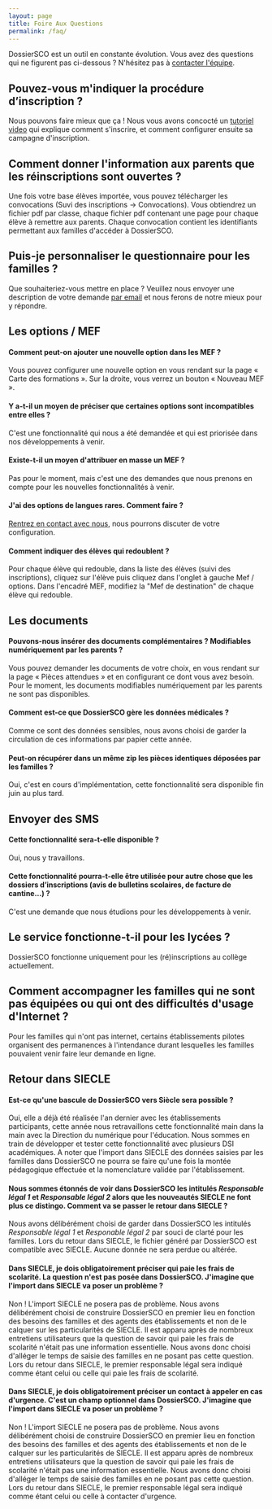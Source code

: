 ```yaml
---
layout: page
title: Foire Aux Questions
permalink: /faq/
---
```


DossierSCO est un outil en constante évolution.
Vous avez des questions qui ne figurent pas ci-dessous ? N'hésitez pas à [contacter l'équipe](mailto:equipe@dossiersco.fr).

## Pouvez-vous m'indiquer la procédure d’inscription ?
Nous pouvons faire mieux que ça ! Nous vous avons concocté un [tutoriel video](https://blog.dossiersco.fr/tutoriel/) qui explique comment s'inscrire, et comment configurer ensuite sa campagne d'inscription.

## Comment donner l'information aux parents que les réinscriptions sont ouvertes ?
Une fois votre base élèves importée, vous pouvez télécharger les convocations (Suvi des inscriptions -> Convocations). Vous obtiendrez un fichier pdf par classe, chaque fichier pdf contenant une page pour chaque élève à remettre aux parents. Chaque convocation contient les identifiants permettant aux familles d'accéder à DossierSCO.

## Puis-je personnaliser le questionnaire pour les familles ?
Que souhaiteriez-vous mettre en place ?
Veuillez nous envoyer une description de votre demande [par email](mailto:equipe@dossiersco.fr) et nous ferons de notre mieux pour y répondre.

## Les options / MEF
#### Comment peut-on ajouter une nouvelle option dans les MEF ?
Vous pouvez configurer une nouvelle option en vous rendant sur la page « Carte des formations ». Sur la droite, vous verrez un bouton « Nouveau MEF ».

#### Y a-t-il un moyen de préciser que certaines options sont incompatibles entre elles ?
C'est une fonctionnalité qui nous a été demandée et qui est priorisée dans nos développements à venir.

#### Existe-t-il un moyen d'attribuer en masse un MEF ?
Pas pour le moment, mais c'est une des demandes que nous prenons en compte pour les nouvelles fonctionnalités à venir.

#### J'ai des options de langues rares. Comment faire ?
[Rentrez en contact avec nous](mailto:equipe@dossiersco.fr), nous pourrons discuter de votre configuration.

#### Comment indiquer des élèves qui redoublent ?

Pour chaque élève qui redouble, dans la liste des élèves (suivi des inscriptions), cliquez sur l'élève puis cliquez dans l'onglet à gauche Mef / options. Dans l'encadré MEF, modifiez la "Mef de destination" de chaque élève qui redouble.

## Les documents
#### Pouvons-nous insérer des documents complémentaires ? Modifiables numériquement par les parents ?
Vous pouvez demander les documents de votre choix, en vous rendant sur la page « Pièces attendues » et en configurant ce dont vous avez besoin. Pour le moment, les documents modifiables numériquement par les parents ne sont pas disponibles.

#### Comment est-ce que DossierSCO gère les données médicales ?
Comme ce sont des données sensibles, nous avons choisi de garder la circulation de ces informations par papier cette année.

#### Peut-on récupérer dans un même zip les pièces identiques déposées par les familles ?
Oui, c'est en cours d'implémentation, cette fonctionnalité sera disponible fin juin au plus tard.


## Envoyer des SMS
#### Cette fonctionnalité sera-t-elle disponible ?
Oui, nous y travaillons.

#### Cette fonctionnalité pourra-t-elle être utilisée pour autre chose que les dossiers d’inscriptions (avis de bulletins scolaires, de facture de cantine…) ?
C'est une demande que nous étudions pour les développements à venir.

## Le service fonctionne-t-il pour les lycées ?
DossierSCO fonctionne uniquement pour les (ré)inscriptions au collège actuellement.

## Comment accompagner les familles qui ne sont pas équipées ou qui ont des difficultés d'usage d'Internet ?
Pour les familles qui n'ont pas internet, certains établissements pilotes organisent des permanences à l'intendance durant lesquelles les familles pouvaient venir faire leur demande en ligne. 

## Retour dans SIECLE

#### Est-ce qu'une bascule de DossierSCO vers Siècle sera possible ?

Oui, elle a déjà été réalisée l'an dernier avec les établissements participants, cette année nous retravaillons cette fonctionnalité main dans la main avec la Direction du numérique pour l'éducation.
Nous sommes en train de développer et tester cette fonctionnalité avec plusieurs DSI académiques. A noter que l'import dans SIECLE des données saisies par les familles dans DossierSCO ne pourra se faire qu'une fois la montée pédagogique effectuée et la nomenclature validée par l'établissement.

#### Nous sommes étonnés de voir dans DossierSCO les intitulés _Responsable légal 1_ et _Responsable légal 2_ alors que les nouveautés SIECLE ne font plus ce distingo. Comment va se passer le retour dans SIECLE ?


Nous avons délibérément choisi de garder dans DossierSCO les intitulés _Responsable légal 1_ et _Responable légal 2_ par souci de clarté pour les familles. Lors du retour dans SIECLE, le fichier généré par DossierSCO est compatible avec SIECLE. Aucune donnée ne sera perdue ou altérée.


#### Dans SIECLE, je dois obligatoirement préciser qui paie les frais de scolarité. La question n'est pas posée dans DossierSCO. J'imagine que l'import dans SIECLE va poser un problème ?

Non ! L'import SIECLE ne posera pas de problème. Nous avons délibérément choisi de construire DossierSCO en premier lieu en fonction des besoins des familles et des agents des établissements et non de le calquer sur les particularités de SIECLE. Il est apparu après de nombreux entretiens utilisateurs que la question de savoir qui paie les frais de scolarité n'était pas une information essentielle. Nous avons donc choisi d'alléger le temps de saisie des familles en ne posant pas cette question. Lors du retour dans SIECLE, le premier responsable légal sera indiqué comme étant celui ou celle qui paie les frais de scolarité.

#### Dans SIECLE, je dois obligatoirement préciser un contact à appeler en cas d'urgence. C'est un champ optionnel dans DossierSCO. J'imagine que l'import dans SIECLE va poser un problème ?

Non ! L'import SIECLE ne posera pas de problème. Nous avons délibérément choisi de construire DossierSCO en premier lieu en fonction des besoins des familles et des agents des établissements et non de le calquer sur les particularités de SIECLE. Il est apparu après de nombreux entretiens utilisateurs que la question de savoir qui paie les frais de scolarité n'était pas une information essentielle. Nous avons donc choisi d'alléger le temps de saisie des familles en ne posant pas cette question. Lors du retour dans SIECLE, le premier responsable légal sera indiqué comme étant celui ou celle à contacter d'urgence.
